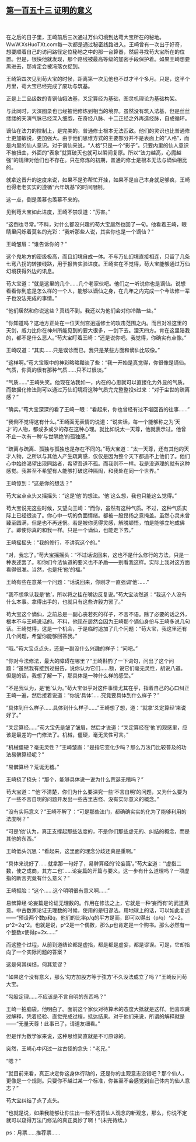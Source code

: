 ## [第一百五十三 证明的意义](https://www.xxbiquge.com/11_11207/9051158.html)
﻿

  在之后的日子里，王崎前后三次通过万仙幻境到达苟大宝所在的秘地。WwW.XsHuoTXt.com每一次都是通过秘密线路进入。王崎曾有一次出于好奇，想要顺着自己的访问路径定位秘地之中的那一台算器，然后寻找苟大宝所在的位置。但是，很快他就发现，那个路线被最高等级的加密手段保护着。如果王崎想要黑进去，那肯定会被冯落衣捉到。

  王崎第四次见到苟大宝的时候，距离第一次见他也不过才半个多月。只是，这半个月里，苟大宝已经完成了废功与筑基。

  正是上二品级数的青铜仙娥法基，爻定算经为基础，图灵机理论为基础构架。

  与此同时，天演图录也已经被他修炼到相当的境界。虽然没有筑入法基，但是丝丝缕缕的天演气脉已经深入细胞，在奇经八脉、十二正经之外再造经脉，自成循环。

  谪仙在法力的控制上，是完美的。普通修士根本无法匹敌。他们的灵识也比普通修士更加敏锐，更加强大。由于他们思维方式的主要部分并不是表面上的“人格”，而是内里的仙人意识。对于谪仙来说，“人格”只是一个“影子”。只要内里的仙人意识不被扭曲，外面的“表象”就算破灭也就可以瞬间复原。所以“法力越高，心魔越强”的规律对他们也不存在。只在修炼的初期，普通的修士是根本无法与谪仙相比的。

  就拿这晋升的速度来说，如果不是弥帮忙开挂，如果不是自己本身就足够疯，王崎也得老老实实的遵循“六年筑基”的时间限制。

  这一点，倒是羡慕也羡慕不来的。

  见到苟大宝如此进度，王崎不禁叹道：“厉害。”

  “这倒也寻常。”不料，对什么都没兴趣的苟大宝居然也回了一句。他看着王崎，眼睛里闪烁着莫名的光彩：“我听那些人说，其实你也是一个谪仙？”

  王崎皱眉：“谁告诉你的？”

  这个鬼地方的密级极高，而且幻境自成一体。不与万仙幻境直接相连，只留了几条七弯八拐的转接线路，用于报告实验进度。王崎实在不觉得，苟大宝能够通过万仙幻境获得外边的讯息。

  苟大宝道：“就是这里的几个……几个老家伙吧。他们之一听说你也是谪仙。说想看看你到底是怎么样的一个人，能够以谪仙之身，在几年之内完成一个今法修一辈子也没法完成的事情。”

  “他们居然和你说这些？真线不到。我还以为他们会对你冷酷一些。”

  ”你知道吗？这地方正处在一位天剑宫逍遥修士的攻击范围之内。而且对准这里的天剑，威力比你在神州所能见到的要大很多，一剑下去。湮灭四方。肯在这里陪我的，都不是什么恶人。”苟大宝盯着王崎：“还是说你吧。我觉得，你确实有点像。”

  王崎叹道：“其实……只是误诊而已。我只是某些方面和谪仙比较像。”

  “这样啊。”苟大宝眼中的神彩略略黯淡了些：“我一开始是真觉得，你很像是谪仙。气质，你真的很有那种气质……只不过很淡。”

  “气质……”王崎失笑。他现在法我如一，内在的心思就可以直接化为外显的气质。而数据化修法则可以通过万仙幻境将这种气质完完整整投s过来：“对于尘世的疏离感？”

  “确实。”苟大宝深深的看了王崎一眼：“看起来，你也曾经有过不堪回首的往事……”

  “我倒不觉得这有什么。”王崎面无表情的说道：“说实话，每一个能够称之为‘天才’的人物，都或多或少的存在这种心理。就比如说太一天尊，他就表示过。他曾不止一次有一种‘与世隔绝’的孤独感。”

  “疏离与疏离、孤独与孤独也是存在不同的。”苟大宝道：“太一天尊，还有其他的天才人物，之所以与其他人产生疏离感，仅仅是因为整个天下都追不上他们了。他们心中始终渴望出现同路者，希望吾道不孤。而我则不一样。我是没道理的就有这种感觉。我甚至不希望有人能够打破这种隔阂，和我处在同一个世界。”

  王崎惊到：“这是你的想法？”

  苟大宝点点头又摇摇头：“这是‘他’的想法。‘他’这么想，我也只能这么觉得。”

  苟大宝说完这些时候，又望向王崎：“而你，虽然有这种气质。不过，这种气质实际上已经很淡了。你心中一切的负面情绪。都被一股昂扬之意掩盖。虽然心灵未曾臻至圆满，但是也不再迷惘。若是被你觅得灵感，解脱顿悟，怕是能够立地成佛了。即使你真的和我一样。只是一个谪仙，也能走下去。”

  王崎摇摇头：“我的修行，不讲究这个的。”

  “对，我忘了。”苟大宝摇摇头：“不过话说回来，这也不是什么修行的方法，只是一种表述罢了。和你们今法仙道的要义也不矛盾——别看我这样。实际上我对这方面看得很准。当然，也是托‘他’的福。”

  王崎有些在意某一个问题：“话说回来，你刚才一直强调‘他’……”

  “我不想承认我是‘他’，所以将之挂在嘴边反复说。”苟大宝淡然道：“我这个人没有什么本事。拿得出手的，也就只有这些许毅力罢了。”

  苟大宝这个谪仙，之前总是一副心丧若死的样子，不言不语。除了必要的话之外，根本不与王崎说话的。不料，他现在居然会因为王崎那个谪仙身份与王崎多说几句话。王崎觉得，这是一个机会，于是临时追加了几个问题：“苟大宝，我这里还有几个问题，希望你能够回答我。”

  “哦。”苟大宝点点头，还是一副没什么兴趣的样子：“问吧。”

  “你对今法修法，最大的障碍在哪里？”王崎斟酌了一下词句，问出了这个问题：“虽然我有接到过报告，说你认为它们……额，说它们毫无灵性，胡说八道。但是的话，我想了解一下，那具体是一种什么样的感受。”

  “不是我认为，是‘他’认为。”苟大宝似乎对这件事情尤其在乎，指着自己的心口纠正王崎一遍，然后接着说道：“你说‘具体’……究竟要具体到什么样子？”

  “具体到什么样子……具体到什么样子……”王崎想了想，道：“就拿‘爻定算经’来说好了。”

  “爻定算经……”苟大宝先是皱了皱眉，然后才说道：“爻定算经在‘他’的观感里，应该是最差的一门修法了。机械，僵硬，毫无灵性可言。”

  “机械僵硬？毫无灵性？”王崎皱眉：“是指它变化少吗？那么万法门比较普及的功法易髀算经呢？”

  “易髀算经？荒诞无稽。”

  王崎挠了挠头：“那个，能够具体说一说为什么荒诞无稽吗？”

  苟大宝道：“‘他’不清楚，你们为什么要深究一些‘不言自明’的问题，又为什么要为了一些不言自明的问题开发出一些古里古怪、没有实际意义的概念。”

  “没有实际意义？”王崎不解了：“可是那些法门，都确确实实的化为了能够利用的法度啊？”

  “可是‘他’认为，真正支撑起那些法度的，不是你们那些虚无的、纠结的概念，而是其他的东西。”

  王崎低头沉思：“看起来，这里面的理念分歧还真是重啊。”

  “具体来说好了……就拿那一句好了，易髀算经的‘论妄篇’。”苟大宝道：“‘虚指二数，使之成商，其方二也’……论妄篇的开篇与要义。这一步有什么道理吗？一项虚指的断言究竟有什么意义？”

  王崎抠脸：“这个……这个明明很有意义啊……”

  易髀算经·论妄篇是论证无理数的。作用在修法之上，它就是一种‘妄而有’的武道真意。中古数家论证无理数的时候，使用的是归谬法。用地球上的话，可以如此复述——“预设两个数p和q，他们的比率p/q的平方是而，即可以得出（p/q）^2=2，p^2=2q^2。也就是说，p^2是一个偶数，那么p也肯定是一个购书。那么必然有一个整数x使得p=2x……”

  而这整个过程，从前到道结论都是虚指，都是都是虚妄，都是谬误。可是，它却指向了一个实际问题的答案？

  这是何其纠结，何其荒谬？

  “如果这个没有意义，那么‘勾方加股方等于弦方’不久没法成立了吗？”王崎反问苟大宝。

  “勾股定理……不应该是不言自明的东西吗？”

  王崎一拍脑袋。他明白了。面前这个家伙对待算术的态度大抵就是这样。他喜欢跳过解释，凭着经验、直觉完成过程，抵达结果。对于他们来说，所谓的解释就是——“无量天尊！此事已了，请道友细看。”

  但是作为数学家来说，这种思维简直就是不可原谅的。

  突然，王崎心中闪过一丝古怪的念头：“老兄。”

  “嗯？”

  “就目前来看，真正决定你这身体行动的，还是你的主观意志没错吧？那个仙人，更像是一个规则。只要你不越过某一个标准，你甚至不会感觉到自己体内的仙人意志？”

  苟大宝纠结了点了点头。

  “也就是说，如果我能够让你生出一些不违背仙人观念的新观念，那么，你说不定就可以窥得万法门修法的真正奥妙了啊！”(未完待续。)

  ps：月票……推荐票……
